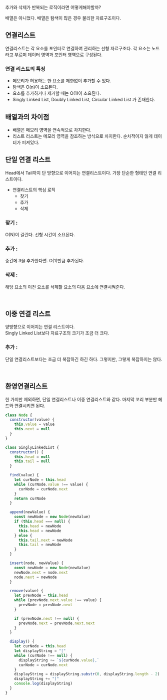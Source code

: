 추가와 삭제가 반복되는 로직이라면 어떻게해야할까?

배열은 아니었다. 배열은 탐색이 많은 경우 불리한 자료구조이다.

## 연결리스트

연결리스트는 각 요소를 포인터로 연결하여 관리하는 선형 자료구조다. 각 요소는 노드라고 부르며 데이터 영역과 포인터 영역으로 구성된다.

### 연결 리스트의 특징

- 메모리가 허용하는 한 요소를 제한없이 추가할 수 있다.
- 탐색은 O(n)이 소요된다.
- 요소를 추가하거나 제거할 때는 O(1)이 소요된다.
- Singly Linked List, Doubly Linked List, Circular Linked List 가 존재한다.

## 배열과의 차이점

- 배열은 메모리 영역을 연속적으로 차지한다.
- 리스트 리스트는 메모리 영역을 참조하는 방식으로 차지한다. 순차적이지 않게 데이터가 퍼져있다.

## 단일 연결 리스트

Head에서 Tail까지 단 방향으로 이어지는 연결리스트이다. 가장 단순한 형태인 연결 리스트이다.

- 연결리스트의 핵심 로직
  - 찾기
  - 추가
  - 삭제

### 찾기 :

O(N)이 걸린다.
선형 시간이 소요된다.

### 추가 :

중간에 3을 추가한다면.
O(1)만큼 추가된다.

### 삭제 :

해당 요소의 이전 요소를 삭제할 요소의 다음 요소에 연결시켜준다.

<br>

## 이중 연결 리스트

양방향으로 이어지는 연결 리스트이다.  
Singly Linked List보다 자료구조의 크기가 조금 더 크다.

### 추가 :

단일 연결리스트보다는 조금 더 복잡하긴 하긴 하다. 그렇지만, 그렇게 복잡하지는 않다.

<br>

## 환영연결리스트

한 가지만 제외하면, 단일 연결리스트나 이중 연결리스트와 같다. 마지막 꼬리 부분만 헤드와 연결시키면 된다.

```javascript
class Node {
  constructor(value) {
    this.value = value
    this.next = null
  }
}

class SinglyLinkedList {
  constructor() {
    this.head = null
    this.tail = null
  }

  find(value) {
    let curNode = this.head
    while (curNode.value !== value) {
      curNode = curNode.next
    }
    return curNode
  }

  append(newValue) {
    const newNode = new Node(newValue)
    if (this.head === null) {
      this.head = newNode
      this.head = newNode
    } else {
      this.tail.next = newNode
      this.tail = newNode
    }
  }

  insert(node, newValue) {
    const newNode = new Node(newValue)
    newNode.next = node.next
    node.next = newNode
  }

  remove(value) {
    let prevNode = this.head
    while (prevNode.next.value !== value) {
      prevNode = prevNode.next
    }

    if (prevNode.next !== null) {
      prevNode.next = prevNode.next.next
    }
  }

  display() {
    let curNode = this.head
    let displayString = "["
    while (curNode !== null) {
      displayString += `${curNode.value},`
      curNode = curNode.next
    }
    displayString = displayString.substr(0, displayString.length - 2)
    displayString += "]"
    console.log(displayString)
  }
}
```
